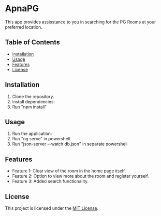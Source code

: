 # ApnaPG

This app provides assisstance to you in searching for the PG Rooms at your preferred location.

## Table of Contents

- [Installation](#installation)
- [Usage](#usage)
- [Features](#features)
- [License](#license)

## Installation

1. Clone the repository.
2. Install dependencies:
3. Run "npm install"

## Usage

1. Run the application:
2. Run "ng serve" in powershell.
3. Run "json-server --watch db.json" in separate powershell

## Features

- Feature 1: Clear view of the room in the home page itself.
- Feature 2: Option to view more about the room and register yourself.
- Feature 3: Added search functionality.

## License

This project is licensed under the [MIT License](LICENSE).
